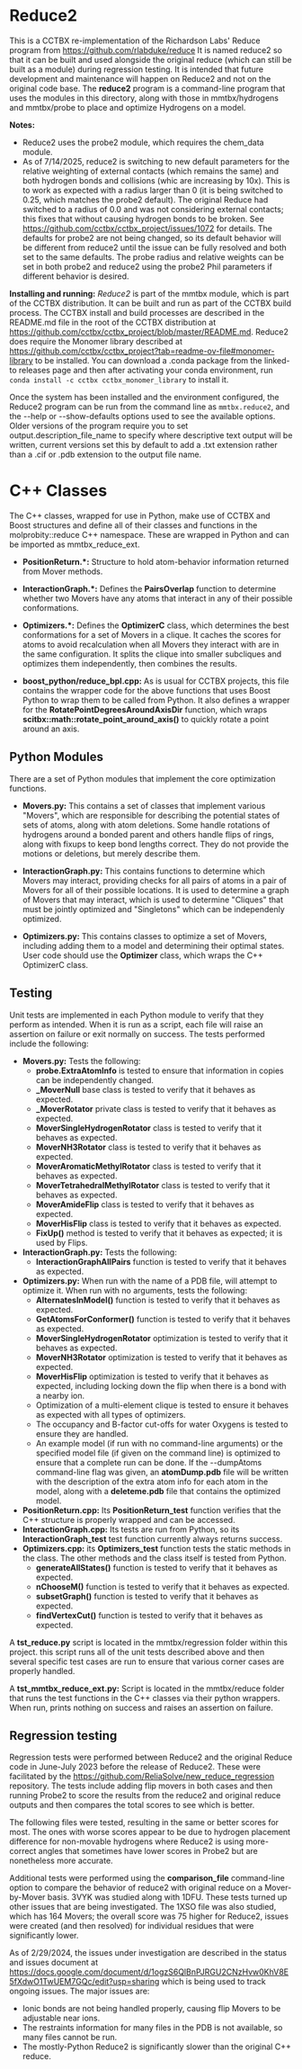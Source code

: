 # Reduce2

This is a CCTBX re-implementation of the Richardson Labs' Reduce program from https://github.com/rlabduke/reduce
It is named reduce2 so that it can be built and used alongside the original reduce (which can still be built as
a module) during regression testing.  It is intended that future development and maintenance will happen
on Reduce2 and not on the original code base. The **reduce2** program is a command-line program that
uses the modules in this directory, along with those in mmtbx/hydrogens and mmtbx/probe to place
and optimize Hydrogens on a model.

**Notes:**
* Reduce2 uses the probe2 module, which requires the chem_data module.
* As of 7/14/2025, reduce2 is switching to new default parameters for the relative weighting of
  external contacts (which remains the same) and both hydrogen bonds and collisions (whic are
  increasing by 10x). This is to work as expected with a radius larger than 0 (it is being switched
  to 0.25, which matches the probe2 default). The original Reduce had switched to a radius of 0.0
  and was not considering external contacts; this fixes that without causing hydrogen bonds to be
  broken. See https://github.com/cctbx/cctbx_project/issues/1072 for details. The defaults for
  probe2 are not being changed, so its default behavior will be different from reduce2 until the
  issue can be fully resolved and both set to the same defaults. The probe radius and relative
  weights can be set in both probe2 and reduce2 using the probe2 Phil parameters if different
  behavior is desired.

**Installing and running:** *Reduce2* is part of the mmtbx module, which is part of the CCTBX
distribution. It can be built and run as part of the CCTBX build process. The CCTBX install and
build processes are described in the README.md file in the root of the CCTBX distribution at
https://github.com/cctbx/cctbx_project/blob/master/README.md. Reduce2 does require the Monomer
library described at https://github.com/cctbx/cctbx_project?tab=readme-ov-file#monomer-library
to be installed. You can download a .conda package from the linked-to releases page and then
after activating your conda environment, run `conda install -c cctbx cctbx_monomer_library` to install it.

Once the system has been installed and the environment configured,
the Reduce2 program can be run from the command line as `mmtbx.reduce2`, and the --help or
--show-defaults options used to see the available options.  Older versions of the program
require you to set output.description_file_name to specify where descriptive text output
will be written, current versions set this by default to add a .txt extension rather than
a .cif or .pdb extension to the output file name.

# C++ Classes

The C++ classes, wrapped for use in Python, make use of CCTBX and Boost structures and define
all of their classes and functions in the molprobity::reduce C++ namespace. These are wrapped
in Python and can be imported as mmtbx_reduce_ext.

* **PositionReturn.*:** Structure to hold atom-behavior information returned from Mover methods.

* **InteractionGraph.*:** Defines the **PairsOverlap** function to determine whether two Movers
have any atoms that interact in any of their possible conformations.

* **Optimizers.*:** Defines the **OptimizerC** class, which determines the best conformations
for a set of Movers in a clique. It caches the scores for atoms to avoid recalculation when all
Movers they interact with are in the same configuration. It splits the clique into smaller
subcliques and optimizes them independently, then combines the results.

* **boost_python/reduce_bpl.cpp:** As is usual for CCTBX projects, this file contains the wrapper
code for the above functions that uses Boost Python to wrap them to be called from Python. It also
defines a wrapper for the **RotatePointDegreesAroundAxisDir** function, which wraps
**scitbx::math::rotate_point_around_axis()** to quickly rotate a point around an axis.

## Python Modules

There are a set of Python modules that implement the core optimization functions.

* **Movers.py:** This contains a set of classes that implement various "Movers", which are
responsible for describing the potential states of sets of atoms, along with atom deletions.
Some handle rotations of hydrogens around a bonded parent and others handle flips of rings,
along with fixups to keep bond lengths correct. They do not provide the motions or deletions,
but merely describe them.

* **InteractionGraph.py:** This contains functions to determine which Movers may interact,
providing checks for all pairs of atoms in a pair of Movers for all of their possible locations.
It is used to determine a graph of Movers that may interact, which is used to determine "Cliques"
that must be jointly optimized and "Singletons" which can be independenly optimized.

* **Optimizers.py:** This contains classes to optimize a set of Movers, including adding them
to a model and determining their optimal states. User code should use the **Optimizer** class,
which wraps the C++ OptimizerC class.

## Testing

Unit tests are implemented in each Python module to verify that they perform as intended.
When it is run as a script, each file will raise an assertion on failure or exit normally on success.
The tests performed include the following:
* **Movers.py:** Tests the following:
    * **probe.ExtraAtomInfo** is tested to ensure that information in copies can be independently changed.
    * **_MoverNull** base class is tested to verify that it behaves as expected.
    * **_MoverRotator** private class is tested to verify that it behaves as expected.
    * **MoverSingleHydrogenRotator** class is tested to verify that it behaves as expected.
    * **MoverNH3Rotator** class is tested to verify that it behaves as expected.
    * **MoverAromaticMethylRotator** class is tested to verify that it behaves as expected.
    * **MoverTetrahedralMethylRotator** class is tested to verify that it behaves as expected.
    * **MoverAmideFlip** class is tested to verify that it behaves as expected.
    * **MoverHisFlip** class is tested to verify that it behaves as expected.
    * **FixUp()** method is tested to verify that it behaves as expected; it is used by Flips.
* **InteractionGraph.py:** Tests the following:
    * **InteractionGraphAllPairs** function is tested to verify that it behaves as expected.
* **Optimizers.py:** When run with the name of a PDB file, will attempt to optimize it. When run
    with no arguments, tests the following:
    * **AlternatesInModel()** function is tested to verify that it behaves as expected.
    * **GetAtomsForConformer()** function is tested to verify that it behaves as expected.
    * **MoverSingleHydrogenRotator** optimization is tested to verify that it behaves as expected.
    * **MoverNH3Rotator** optimization is tested to verify that it behaves as expected.
    * **MoverHisFlip** optimization is tested to verify that it behaves as expected,
    including locking down the flip when there is a bond with a nearby ion.
    * Optimization of a multi-element clique is tested to ensure it behaves as expected with all
    types of optimizers.
    * The occupancy and B-factor cut-offs for water Oxygens is tested to ensure they are handled.
    * An example model (if run with no command-line arguments) or the specified model file (if
    given on the command line) is optimized to ensure that a complete run can be done. If the
    --dumpAtoms command-line flag was given, an **atomDump.pdb** file will be written with the
    description of the extra atom info for each atom in the model, along with a **deleteme.pdb**
    file that contains the optimized model.
* **PositionReturn.cpp:** Its **PositionReturn_test** function verifies that the C++ structure
is properly wrapped and can be accessed.
* **InteractionGraph.cpp:** Its tests are run from Python, so its **InteractionGraph_test**
test function currently always returns success.
* **Optimizers.cpp:** its **Optimizers_test** function tests the static methods in the class.
The other methods and the class itself is tested from Python.
    * **generateAllStates()** function is tested to verify that it behaves as expected.
    * **nChooseM()** function is tested to verify that it behaves as expected.
    * **subsetGraph()** function is tested to verify that it behaves as expected.
    * **findVertexCut()** function is tested to verify that it behaves as expected.

A **tst_reduce.py** script is located in the mmtbx/regression folder within this project.  this
script runs all of the unit tests described above and then several specific test cases are run
to ensure that various corner cases are properly handled.

A **tst_mmtbx_reduce_ext.py:** Script is located in the mmtbx/reduce folder that runs the test
functions in the C++ classes via their python wrappers. When run, prints nothing on success and
raises an assertion on failure.

## Regression testing

Regression tests were performed between Reduce2 and the original Reduce code in June-July 2023 before
the release of Reduce2. These were facilitated by the https://github.com/ReliaSolve/new_reduce_regression
repository. The tests include adding flip movers in both cases and then running Probe2 to score the results from
the reduce2 and original reduce outputs and then compares the total scores to see which is better.

The following files were tested, resulting in the same or better scores for most. The ones with worse
scores appear to be due to hydrogen placement difference for non-movable hydrogens where Reduce2 is
using more-correct angles that sometimes have lower scores in Probe2 but are nonetheless more accurate.

Additional tests were performed using the **comparison_file** command-line option to compare the
behavior of reduce2 with original reduce on a Mover-by-Mover basis. 3VYK was studied along
with 1DFU. These tests turned up other issues that are being investigated. The 1XSO file was
also studied, which has 164 Movers; the overall score was 75 higher for Reduce2, issues were
created (and then resolved) for individual residues that were significantly lower.

As of 2/29/2024, the issues under investigation are described in the status and issues document at
https://docs.google.com/document/d/1ogzS6QlBnPJRGU2CNzHvw0KhV8E5fXdwO1TwUEM7GQc/edit?usp=sharing 
which is being used to track ongoing issues. The major issues are:
- Ionic bonds are not being handled properly, causing flip Movers to be adjustable near ions.
- The restraints information for many files in the PDB is not available, so many files cannot be run.
- The mostly-Python Reduce2 is significantly slower than the original C++ reduce.

